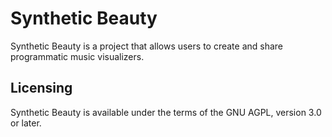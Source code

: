 # Synthetic Beauty

Synthetic Beauty is a project that allows users to create and share programmatic music visualizers.

## Licensing

Synthetic Beauty is available under the terms of the GNU AGPL, version 3.0 or later.
